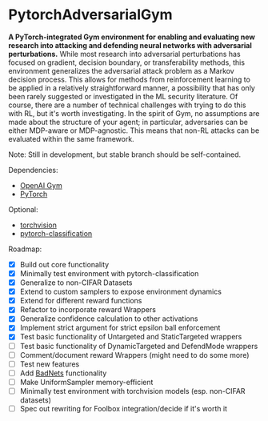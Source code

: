 PytorchAdversarialGym
=====================
**A PyTorch-integrated Gym environment for enabling and evaluating new research into attacking and defending neural networks with adversarial perturbations.**  While most research into adversarial perturbations has focused on gradient, decision boundary, or transferability methods, this environment generalizes the adversarial attack problem as a Markov decision process.  This allows for methods from reinforcement learning to be applied in a relatively straightforward manner, a possibility that has only been rarely suggested or investigated in the ML security literature.  Of course, there are a number of technical challenges with trying to do this with RL, but it's worth investigating.  In the spirit of Gym, no assumptions are made about the structure of your agent; in particular, adversaries can be either MDP-aware or MDP-agnostic.  This means that non-RL attacks can be evaluated within the same framework.

Note: Still in development, but stable branch should be self-contained.

Dependencies:
- [OpenAI Gym](https://github.com/openai/gym)
- [PyTorch](https://pytorch.org/)

Optional:
- [torchvision](https://github.com/pytorch/vision)
- [pytorch-classification](https://github.com/bearpaw/pytorch-classification)

Roadmap:
- [x] Build out core functionality
- [x] Minimally test environment with pytorch-classification
- [x] Generalize to non-CIFAR Datasets
- [x] Extend to custom samplers to expose environment dynamics
- [x] Extend for different reward functions
- [x] Refactor to incorporate reward Wrappers
- [x] Generalize confidence calculation to other activations
- [x] Implement strict argument for strict epsilon ball enforcement
- [x] Test basic functionality of Untargeted and StaticTargeted wrappers
- [ ] Test basic functionality of DynamicTargeted and DefendMode wrappers
- [ ] Comment/document reward Wrappers (might need to do some more)
- [ ] Test new features
- [ ] Add [BadNets](https://arxiv.org/abs/1708.06733) functionality
- [ ] Make UniformSampler memory-efficient
- [ ] Minimally test environment with torchvision models (esp. non-CIFAR datasets)
- [ ] Spec out rewriting for Foolbox integration/decide if it's worth it